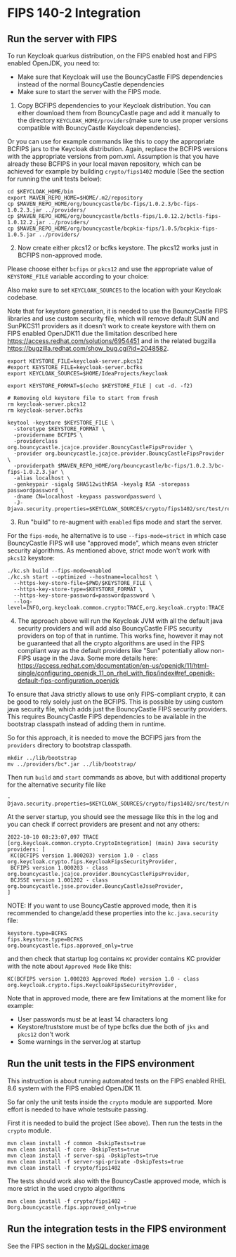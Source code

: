 FIPS 140-2 Integration
======================

Run the server with FIPS
------------------------

To run Keycloak quarkus distribution, on the FIPS enabled host and FIPS enabled OpenJDK, you need to:
- Make sure that Keycloak will use the BouncyCastle FIPS dependencies instead of the normal BouncyCastle dependencies
- Make sure to start the server with the FIPS mode.

1) Copy BCFIPS dependencies to your Keycloak distribution. 
You can either download them from BouncyCastle page and add it manually to the directory `KEYCLOAK_HOME/providers`(make sure to
use proper versions compatible with BouncyCastle Keycloak dependencies).

Or you can use for example commands like this to copy the appropriate BCFIPS jars to the Keycloak distribution. Again, replace
the BCFIPS versions with the appropriate versions from pom.xml. Assumption is that you have already these BCFIPS in
your local maven repository, which can be achieved for example by building `crypto/fips1402` module (See the section for
running the unit tests below):

```
cd $KEYCLOAK_HOME/bin
export MAVEN_REPO_HOME=$HOME/.m2/repository
cp $MAVEN_REPO_HOME/org/bouncycastle/bc-fips/1.0.2.3/bc-fips-1.0.2.3.jar ../providers/
cp $MAVEN_REPO_HOME/org/bouncycastle/bctls-fips/1.0.12.2/bctls-fips-1.0.12.2.jar ../providers/
cp $MAVEN_REPO_HOME/org/bouncycastle/bcpkix-fips/1.0.5/bcpkix-fips-1.0.5.jar ../providers/
```

2) Now create either pkcs12 or bcfks keystore. The pkcs12 works just in BCFIPS non-approved mode.

Please choose either `bcfips` or `pkcs12` and use the appropriate value of `KEYSTORE_FILE` variable according to your choice:

Also make sure to set `KEYCLOAK_SOURCES` to the location with your Keycloak codebase.

Note that for keystore generation, it is needed to use the BouncyCastle FIPS libraries and use custom security file, which
will remove default SUN and SunPKCS11 providers as it doesn't work to create keystore with them on FIPS enabled OpenJDK11 due
the limitation described here https://access.redhat.com/solutions/6954451 and in the related bugzilla https://bugzilla.redhat.com/show_bug.cgi?id=2048582.
```
export KEYSTORE_FILE=keycloak-server.pkcs12
#export KEYSTORE_FILE=keycloak-server.bcfks
export KEYCLOAK_SOURCES=$HOME/IdeaProjects/keycloak

export KEYSTORE_FORMAT=$(echo $KEYSTORE_FILE | cut -d. -f2)

# Removing old keystore file to start from fresh
rm keycloak-server.pkcs12
rm keycloak-server.bcfks

keytool -keystore $KEYSTORE_FILE \
  -storetype $KEYSTORE_FORMAT \
  -providername BCFIPS \
  -providerclass org.bouncycastle.jcajce.provider.BouncyCastleFipsProvider \
  -provider org.bouncycastle.jcajce.provider.BouncyCastleFipsProvider \
  -providerpath $MAVEN_REPO_HOME/org/bouncycastle/bc-fips/1.0.2.3/bc-fips-1.0.2.3.jar \
  -alias localhost \
  -genkeypair -sigalg SHA512withRSA -keyalg RSA -storepass passwordpassword \
  -dname CN=localhost -keypass passwordpassword \
  -J-Djava.security.properties=$KEYCLOAK_SOURCES/crypto/fips1402/src/test/resources/kc.java.security
```

3) Run "build" to re-augment with `enabled` fips mode and start the server.

For the `fips-mode`, he alternative is to use `--fips-mode=strict` in which case BouncyCastle FIPS will use "approved mode",
which means even stricter security algorithms. As mentioned above, strict mode won't work with `pkcs12` keystore:

```
./kc.sh build --fips-mode=enabled
./kc.sh start --optimized --hostname=localhost \
  --https-key-store-file=$PWD/$KEYSTORE_FILE \
  --https-key-store-type=$KEYSTORE_FORMAT \
  --https-key-store-password=passwordpassword \
  --log-level=INFO,org.keycloak.common.crypto:TRACE,org.keycloak.crypto:TRACE
```

4) The approach above will run the Keycloak JVM with all the default java security providers and will add also
BouncyCastle FIPS security providers on top of that in runtime. This works fine, however it may not be guaranteed that
all the crypto algorithms are used in the FIPS compliant way as the default providers like "Sun" potentially allow non-FIPS
usage in the Java. Some more details here: https://access.redhat.com/documentation/en-us/openjdk/11/html-single/configuring_openjdk_11_on_rhel_with_fips/index#ref_openjdk-default-fips-configuration_openjdk

To ensure that Java strictly allows to use only FIPS-compliant crypto, it can be good to rely solely just on the BCFIPS.
This is possible by using custom java security file, which adds just the BouncyCastle FIPS security providers. This requires
BouncyCastle FIPS dependencies to be available in the bootstrap classpath instead of adding them in runtime.

So for this approach, it is needed to move the BCFIPS jars from the `providers` directory to bootstrap classpath.
```
mkdir ../lib/bootstrap
mv ../providers/bc*.jar ../lib/bootstrap/
```
Then run `build` and `start` commands as above, but with additional property for the alternative security file like
```
-Djava.security.properties=$KEYCLOAK_SOURCES/crypto/fips1402/src/test/resources/kc.java.security
```
At the server startup, you should see the message like this in the log and you can check if correct providers are present and not any others:
```
2022-10-10 08:23:07,097 TRACE [org.keycloak.common.crypto.CryptoIntegration] (main) Java security providers: [ 
 KC(BCFIPS version 1.000203) version 1.0 - class org.keycloak.crypto.fips.KeycloakFipsSecurityProvider, 
 BCFIPS version 1.000203 - class org.bouncycastle.jcajce.provider.BouncyCastleFipsProvider, 
 BCJSSE version 1.001202 - class org.bouncycastle.jsse.provider.BouncyCastleJsseProvider, 
]
```

NOTE: If you want to use BouncyCastle approved mode, then it is recommended to change/add these properties into the `kc.java.security`
file:
```
keystore.type=BCFKS
fips.keystore.type=BCFKS
org.bouncycastle.fips.approved_only=true
```
and then check that startup log contains `KC` provider contains KC provider with the note about `Approved Mode` like this:
```
KC(BCFIPS version 1.000203 Approved Mode) version 1.0 - class org.keycloak.crypto.fips.KeycloakFipsSecurityProvider,
```
Note that in approved mode, there are few limitations at the moment like for example:
- User passwords must be at least 14 characters long
- Keystore/truststore must be of type bcfks due the both of `jks` and `pkcs12` don't work
- Some warnings in the server.log at startup

Run the unit tests in the FIPS environment
------------------------------------------
This instruction is about running automated tests on the FIPS enabled RHEL 8.6 system with the FIPS enabled OpenJDK 11.

So far only the unit tests inside the `crypto` module are supported. More effort is needed to have whole testsuite passing.

First it is needed to build the project (See above). Then run the tests in the `crypto` module.
```
mvn clean install -f common -DskipTests=true
mvn clean install -f core -DskipTests=true
mvn clean install -f server-spi -DskipTests=true
mvn clean install -f server-spi-private -DskipTests=true
mvn clean install -f crypto/fips1402
```

The tests should work also with the BouncyCastle approved mode, which is more strict in the used crypto algorithms
```
mvn clean install -f crypto/fips1402 -Dorg.bouncycastle.fips.approved_only=true
```

Run the integration tests in the FIPS environment
-------------------------------------------------
See the FIPS section in the [MySQL docker image](../testsuite/integration-arquillian/HOW-TO-RUN.md)

